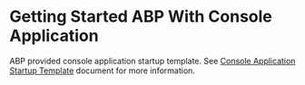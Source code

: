 ﻿# Getting Started ABP With Console Application

ABP provided console application startup template. See [Console Application Startup Template](../en/Startup-Templates/Console.md) document for more information.